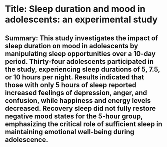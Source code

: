 # Title: Sleep duration and mood in adolescents: an experimental study

## Summary: This study investigates the impact of sleep duration on mood in adolescents by manipulating sleep opportunities over a 10-day period. Thirty-four adolescents participated in the study, experiencing sleep durations of 5, 7.5, or 10 hours per night. Results indicated that those with only 5 hours of sleep reported increased feelings of depression, anger, and confusion, while happiness and energy levels decreased. Recovery sleep did not fully restore negative mood states for the 5-hour group, emphasizing the critical role of sufficient sleep in maintaining emotional well-being during adolescence.